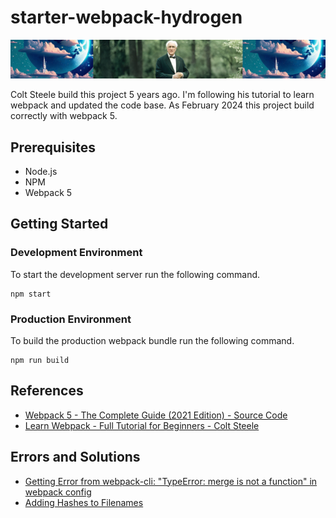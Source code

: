 # starter-webpack-hydrogen

<img src="https://github.com/churchofscyence/resources/blob/main/banners/banner-thomas-edison.png" alt="Thomas Edison">

Colt Steele build this project 5 years ago. I'm following his tutorial to learn webpack and updated the code base.
As February 2024 this project build correctly with webpack 5.

## Prerequisites
* Node.js
* NPM
* Webpack 5

## Getting Started

### Development Environment
To start the development server run the following command.
```
npm start
```

### Production Environment
To build the production webpack bundle run the following command.
```
npm run build
```

## References
* [Webpack 5 - The Complete Guide (2021 Edition) - Source Code](https://github.com/PacktPublishing/Webpack-5-The-Complete-Guide-2021-Edition)
* [Learn Webpack - Full Tutorial for Beginners - Colt Steele](https://www.youtube.com/watch?v=MpGLUVbqoYQ&list=WL&index=4&t=2341s)

## Errors and Solutions
* [Getting Error from webpack-cli: "TypeError: merge is not a function" in webpack config](https://stackoverflow.com/questions/62846123/getting-error-from-webpack-cli-typeerror-merge-is-not-a-function-in-webpack)
* [Adding Hashes to Filenames](https://survivejs.com/webpack/optimizing/adding-hashes-to-filenames/)

